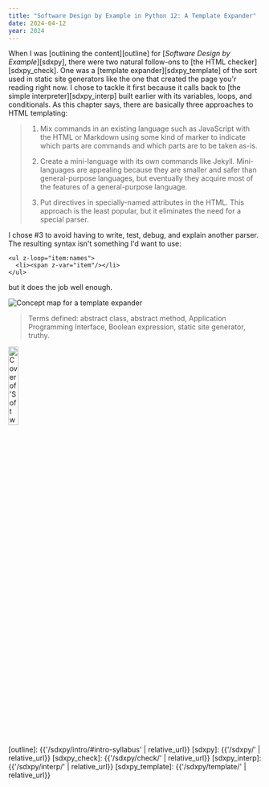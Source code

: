 ```yaml
---
title: "Software Design by Example in Python 12: A Template Expander"
date: 2024-04-12
year: 2024
---
```


When I was [outlining the content][outline] for [*Software Design by Example*][sdxpy],
there were two natural follow-ons to [the HTML checker][sdxpy_check].
One was a [template expander][sdxpy_template] of the sort used in static site generators
like the one that created the page you'r reading right now.
I chose to tackle it first because it calls back to
[the simple interpreter][sdxpy_interp] built earlier
with its variables, loops, and conditionals.
As this chapter says,
there are basically three approaches to HTML templating:

> 1.  Mix commands in an existing language such as JavaScript with the HTML or Markdown
>     using some kind of marker to indicate which parts are commands
>     and which parts are to be taken as-is.
>
> 2.  Create a mini-language with its own commands like Jekyll.
>     Mini-languages are appealing because they are smaller and safer than general-purpose languages,
>     but eventually they acquire most of the features of a general-purpose language.
>
> 3.  Put directives in specially-named attributes in the HTML.
>     This approach is the least popular,
>     but it eliminates the need for a special parser.

I chose #3 to avoid having to write, test, debug, and explain another parser.
The resulting syntax isn't something I'd want to use:

```
<ul z-loop="item:names">
  <li><span z-var="item"/></li>
</ul>
```

but it does the job well enough.

<img class="centered" src="{{'/sdxpy/template/concept_map.svg' | relative_url}}" alt="Concept map for a template expander"/>

> Terms defined: abstract class, abstract method, Application Programming Interface, Boolean expression, static site generator, truthy.

<img src="{{'/sdxpy/sdxpy-cover.png' | relative_url}}" alt="Cover of 'Software Design by Example'" width="20%" class="centered">

[outline]: {{'/sdxpy/intro/#intro-syllabus' | relative_url}}
[sdxpy]: {{'/sdxpy/' | relative_url}}
[sdxpy_check]: {{'/sdxpy/check/' | relative_url}}
[sdxpy_interp]: {{'/sdxpy/interp/' | relative_url}}
[sdxpy_template]: {{'/sdxpy/template/' | relative_url}}
